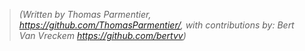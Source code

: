 > *(Written by Thomas Parmentier, <https://github.com/ThomasParmentier/>, with contributions by: Bert Van Vreckem <https://github.com/bertvv>)*
